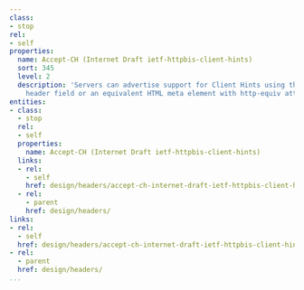 ```yaml
---
class:
- stop
rel:
- self
properties:
  name: Accept-CH (Internet Draft ietf-httpbis-client-hints)
  sort: 345
  level: 2
  description: 'Servers can advertise support for Client Hints using the Accept-CH
    header field or an equivalent HTML meta element with http-equiv attribute. '
entities:
- class:
  - stop
  rel:
  - self
  properties:
    name: Accept-CH (Internet Draft ietf-httpbis-client-hints)
  links:
  - rel:
    - self
    href: design/headers/accept-ch-internet-draft-ietf-httpbis-client-hints.md
  - rel:
    - parent
    href: design/headers/
links:
- rel:
  - self
  href: design/headers/accept-ch-internet-draft-ietf-httpbis-client-hints.md
- rel:
  - parent
  href: design/headers/
...
```

